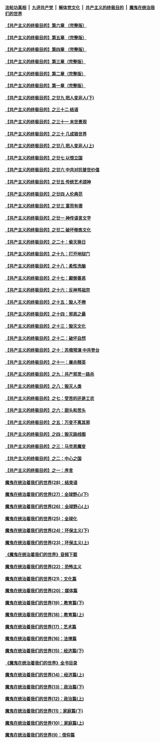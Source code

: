 

####  [法轮功真相](../../../../basic/blob/master/README.md?t=07102131) &nbsp;|&nbsp; [九评共产党](../../../../9ping.md/blob/master/README.md?t=07102131) &nbsp;|&nbsp; [解体党文化](../../../../jtdwh.md/blob/master/README.md?t=07102131)  &nbsp;|&nbsp; [共产主义的终极目的](../../../../gczydzjmd.md/blob/master/README.md?t=07102131) &nbsp;|&nbsp; [魔鬼在统治我们的世界](../../../../mgztzwmdsj.md/blob/master/README.md?t=07102131) 

#### [【共产主义的终极目的】第六章 （完整版）](../pages/nsc422/n11428913.md?t=07102131) 

#### [【共产主义的终极目的】第五章 （完整版）](../pages/nsc422/n11428912.md?t=07102131) 

#### [【共产主义的终极目的】第四章 （完整版）](../pages/nsc422/n11428907.md?t=07102131) 

#### [【共产主义的终极目的】第三章（完整版）](../pages/nsc422/n11428848.md?t=07102131) 

#### [【共产主义的终极目的】第二章（完整版）](../pages/nsc422/n11428831.md?t=07102131) 

#### [【共产主义的终极目的】第一章（完整版）](../pages/nsc422/n11417651.md?t=07102131) 

#### [【共产主义的终极目的】之廿九 把人变非人(下)](../pages/nsc422/n11344140.md?t=07102131) 

#### [【共产主义的终极目的】之三十二 结语](../pages/nsc422/n11360535.md?t=07102131) 

#### [【共产主义的终极目的】之三十一 末世景观](../pages/nsc422/n11351129.md?t=07102131) 

#### [【共产主义的终极目的】之三十 几成狼世界](../pages/nsc422/n11348280.md?t=07102131) 

#### [【共产主义的终极目的】之廿八 把人变非人(上)](../pages/nsc422/n11340492.md?t=07102131) 

#### [【共产主义的终极目的】之廿七 以恨立国](../pages/nsc422/n11336944.md?t=07102131) 

#### [【共产主义的终极目的】之廿六 中共对抗普世价值](../pages/nsc422/n11324785.md?t=07102131) 

#### [【共产主义的终极目的】之廿五 传统艺术颂神](../pages/nsc422/n11296396.md?t=07102131) 

#### [【共产主义的终极目的】之廿四 人伦典范](../pages/nsc422/n11296397.md?t=07102131) 

#### [【共产主义的终极目的】之廿三 富而有德](../pages/nsc422/n11283598.md?t=07102131) 

#### [【共产主义的终极目的】之廿一 神传语言文字](../pages/nsc422/n11263265.md?t=07102131) 

#### [【共产主义的终极目的】之廿二 破坏修炼文化](../pages/nsc422/n11245728.md?t=07102131) 

#### [【共产主义的终极目的】之二十：偷天换日](../pages/nsc422/n11238846.md?t=07102131) 

#### [【共产主义的终极目的】之十九：打开地狱门](../pages/nsc422/n11206376.md?t=07102131) 

#### [【共产主义的终极目的】之十八：柔性洗脑](../pages/nsc422/n11199994.md?t=07102131) 

#### [【共产主义的终极目的】之十七：颠倒善恶](../pages/nsc422/n11179782.md?t=07102131) 

#### [【共产主义的终极目的】之十六：反神骂祖宗](../pages/nsc422/n11166798.md?t=07102131) 

#### [【共产主义的终极目的】之十五：毁人不倦](../pages/nsc422/n11166792.md?t=07102131) 

#### [【共产主义的终极目的】之十四：邪恶之最](../pages/nsc422/n11150249.md?t=07102131) 

#### [【共产主义的终极目的】之十三：毁灭文化](../pages/nsc422/n11135227.md?t=07102131) 

#### [【共产主义的终极目的】之十二：破坏自然](../pages/nsc422/n11135214.md?t=07102131) 

#### [【共产主义的终极目的】之十：苏俄预演 中共登台](../pages/nsc422/n11118424.md?t=07102131) 

#### [【共产主义的终极目的】之十一：屠杀精英](../pages/nsc422/n11118442.md?t=07102131) 

#### [【共产主义的终极目的】之九：共产邪灵一路杀](../pages/nsc422/n11114139.md?t=07102131) 

#### [【共产主义的终极目的】之八：毁灭人类](../pages/nsc422/n11108503.md?t=07102131) 

#### [【共产主义的终极目的】之七：受苦的还是工农](../pages/nsc422/n11101809.md?t=07102131) 

#### [【共产主义的终极目的】之六：甜头和苦头](../pages/nsc422/n11096971.md?t=07102131) 

#### [【共产主义的终极目的】之五：万变不离其邪](../pages/nsc422/n11091285.md?t=07102131) 

#### [【共产主义的终极目的】之四：毁灭路线图](../pages/nsc422/n11086284.md?t=07102131) 

#### [【共产主义的终极目的】之三：马克思魔变](../pages/nsc422/n11061941.md?t=07102131) 

#### [【共产主义的终极目的】之二：中心之国](../pages/nsc422/n11047728.md?t=07102131) 

#### [【共产主义的终极目的】之一：序言](../pages/nsc422/n11086077.md?t=07102131) 

#### [魔鬼在统治着我们的世界(28)：结束语](../pages/nsc422/n10936246.md?t=07102131) 

#### [魔鬼在统治着我们的世界(27)：全球野心(下)](../pages/nsc422/n10928319.md?t=07102131) 

#### [魔鬼在统治着我们的世界(26)：全球野心(上)](../pages/nsc422/n10900318.md?t=07102131) 

#### [魔鬼在统治着我们的世界(25)：全球化](../pages/nsc422/n10788205.md?t=07102131) 

#### [魔鬼在统治着我们的世界(24)：环保主义(下)](../pages/nsc422/n10695307.md?t=07102131) 

#### [魔鬼在统治着我们的世界(23)：环保主义(上)](../pages/nsc422/n10688613.md?t=07102131) 

#### [《魔鬼在统治着我们的世界》音频下载](../pages/nsc422/n10635553.md?t=07102131) 

#### [魔鬼在统治着我们的世界(22)：恐怖主义](../pages/nsc422/n10614727.md?t=07102131) 

#### [魔鬼在统治着我们的世界(21)：文化篇](../pages/nsc422/n10597706.md?t=07102131) 

#### [魔鬼在统治着我们的世界(20)：媒体篇](../pages/nsc422/n10586579.md?t=07102131) 

#### [魔鬼在统治着我们的世界(19)：教育篇(下)](../pages/nsc422/n10564808.md?t=07102131) 

#### [魔鬼在统治着我们的世界(18)：教育篇(上)](../pages/nsc422/n10526970.md?t=07102131) 

#### [魔鬼在统治着我们的世界(17)：艺术篇](../pages/nsc422/n10499093.md?t=07102131) 

#### [魔鬼在统治着我们的世界(16)：法律篇](../pages/nsc422/n10485969.md?t=07102131) 

#### [魔鬼在统治着我们的世界(15)：经济篇(下)](../pages/nsc422/n10469975.md?t=07102131) 

#### [《魔鬼在统治着我们的世界》全书目录](../pages/nsc422/n10464261.md?t=07102131) 

#### [魔鬼在统治着我们的世界(14)：经济篇(上)](../pages/nsc422/n10457370.md?t=07102131) 

#### [魔鬼在统治着我们的世界(13)：政治篇(下)](../pages/nsc422/n10448270.md?t=07102131) 

#### [魔鬼在统治着我们的世界(12)：政治篇(上)](../pages/nsc422/n10444576.md?t=07102131) 

#### [魔鬼在统治着我们的世界(11)：家庭篇(下)](../pages/nsc422/n10440961.md?t=07102131) 

#### [魔鬼在统治着我们的世界(10)：家庭篇(上)](../pages/nsc422/n10435448.md?t=07102131) 

#### [魔鬼在统治着我们的世界(9)：信仰篇](../pages/nsc422/n10432159.md?t=07102131) 

